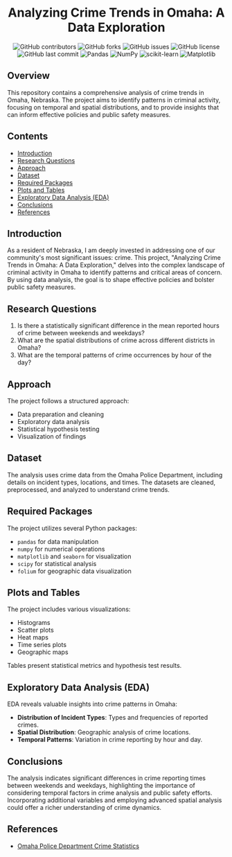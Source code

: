 
<div align="center">
  <h1> Analyzing Crime Trends in Omaha: A Data Exploration</h1>
</div>
<p align="center">
    <img src="https://img.shields.io/github/contributors/saboye/Analyzing-Crime-Trends-in-Omaha?color=blue&logo=github&style=for-the-badge" alt="GitHub contributors" />
    <img src="https://img.shields.io/github/forks/saboye/Analyzing-Crime-Trends-in-Omaha?logo=github&style=for-the-badge" alt="GitHub forks" />
    <img src="https://img.shields.io/github/issues-raw/saboye/Analyzing-Crime-Trends-in-Omaha?style=for-the-badge" alt="GitHub issues" />
    <img src="https://img.shields.io/github/license/saboye/Analyzing-Crime-Trends-in-Omaha?style=for-the-badge" alt="GitHub license" />
    <img src="https://img.shields.io/github/last-commit/saboye/Analyzing-Crime-Trends-in-Omaha?style=for-the-badge" alt="GitHub last commit" />
    <img src="https://img.shields.io/badge/pandas-1.3.5-blue?style=for-the-badge&logo=pandas" alt="Pandas" />
    <img src="https://img.shields.io/badge/numpy-1.20.3-blue?style=for-the-badge&logo=numpy" alt="NumPy" />
    <img src="https://img.shields.io/badge/scikit--learn-0.24.2-blue?style=for-the-badge&logo=scikit-learn" alt="scikit-learn" />
    <img src="https://img.shields.io/badge/matplotlib-3.4.2-blue?style=for-the-badge&logo=matplotlib" alt="Matplotlib" />
</p>

## Overview

This repository contains a comprehensive analysis of crime trends in Omaha, Nebraska. The project aims to identify patterns in criminal activity, focusing on temporal and spatial distributions, and to provide insights that can inform effective policies and public safety measures.

## Contents

- [Introduction](#introduction)
- [Research Questions](#research-questions)
- [Approach](#approach)
- [Dataset](#dataset)
- [Required Packages](#required-packages)
- [Plots and Tables](#plots-and-tables)
- [Exploratory Data Analysis (EDA)](#exploratory-data-analysis-eda)
- [Conclusions](#conclusions)
- [References](#references)

## Introduction

As a resident of Nebraska, I am deeply invested in addressing one of our community's most significant issues: crime. This project, "Analyzing Crime Trends in Omaha: A Data Exploration," delves into the complex landscape of criminal activity in Omaha to identify patterns and critical areas of concern. By using data analysis, the goal is to shape effective policies and bolster public safety measures.

## Research Questions

1. Is there a statistically significant difference in the mean reported hours of crime between weekends and weekdays?
2. What are the spatial distributions of crime across different districts in Omaha?
3. What are the temporal patterns of crime occurrences by hour of the day?

## Approach

The project follows a structured approach:
- Data preparation and cleaning
- Exploratory data analysis
- Statistical hypothesis testing
- Visualization of findings

## Dataset

The analysis uses crime data from the Omaha Police Department, including details on incident types, locations, and times. The datasets are cleaned, preprocessed, and analyzed to understand crime trends.

## Required Packages

The project utilizes several Python packages:
- `pandas` for data manipulation
- `numpy` for numerical operations
- `matplotlib` and `seaborn` for visualization
- `scipy` for statistical analysis
- `folium` for geographic data visualization

## Plots and Tables

The project includes various visualizations:
- Histograms
- Scatter plots
- Heat maps
- Time series plots
- Geographic maps

Tables present statistical metrics and hypothesis test results.

## Exploratory Data Analysis (EDA)

EDA reveals valuable insights into crime patterns in Omaha:
- **Distribution of Incident Types**: Types and frequencies of reported crimes.
- **Spatial Distribution**: Geographic analysis of crime locations.
- **Temporal Patterns**: Variation in crime reporting by hour and day.

## Conclusions

The analysis indicates significant differences in crime reporting times between weekends and weekdays, highlighting the importance of considering temporal factors in crime analysis and public safety efforts. Incorporating additional variables and employing advanced spatial analysis could offer a richer understanding of crime dynamics.

## References

- [Omaha Police Department Crime Statistics](https://police.cityofomaha.org/crime-information/crime-statistics)

